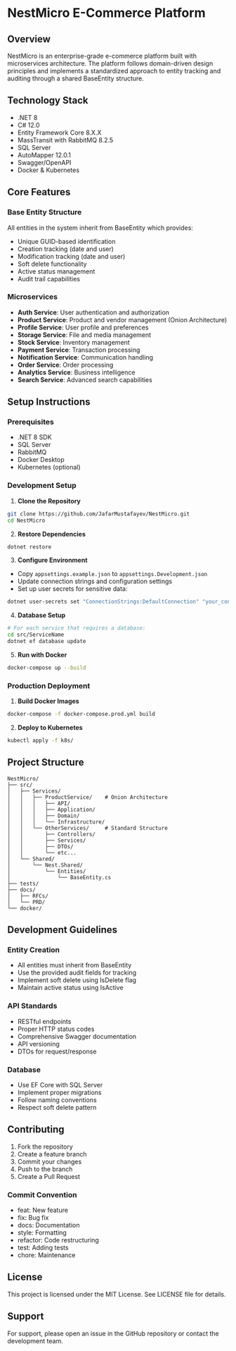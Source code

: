 # NestMicro E-Commerce Platform

## Overview
NestMicro is an enterprise-grade e-commerce platform built with microservices architecture. The platform follows domain-driven design principles and implements a standardized approach to entity tracking and auditing through a shared BaseEntity structure.

## Technology Stack
- .NET 8
- C# 12.0
- Entity Framework Core 8.X.X
- MassTransit with RabbitMQ 8.2.5
- SQL Server
- AutoMapper 12.0.1
- Swagger/OpenAPI
- Docker & Kubernetes

## Core Features

### Base Entity Structure
All entities in the system inherit from BaseEntity which provides:
- Unique GUID-based identification
- Creation tracking (date and user)
- Modification tracking (date and user)
- Soft delete functionality
- Active status management
- Audit trail capabilities

### Microservices
- **Auth Service**: User authentication and authorization
- **Product Service**: Product and vendor management (Onion Architecture)
- **Profile Service**: User profile and preferences
- **Storage Service**: File and media management
- **Stock Service**: Inventory management
- **Payment Service**: Transaction processing
- **Notification Service**: Communication handling
- **Order Service**: Order processing
- **Analytics Service**: Business intelligence
- **Search Service**: Advanced search capabilities

## Setup Instructions

### Prerequisites
- .NET 8 SDK
- SQL Server
- RabbitMQ
- Docker Desktop
- Kubernetes (optional)

### Development Setup

1. **Clone the Repository**
```bash
git clone https://github.com/JafarMustafayev/NestMicro.git
cd NestMicro
```

2. **Restore Dependencies**
```bash
dotnet restore
```

3. **Configure Environment**
- Copy `appsettings.example.json` to `appsettings.Development.json`
- Update connection strings and configuration settings
- Set up user secrets for sensitive data:
```bash
dotnet user-secrets set "ConnectionStrings:DefaultConnection" "your_connection_string"
```

4. **Database Setup**
```bash
# For each service that requires a database:
cd src/ServiceName
dotnet ef database update
```

5. **Run with Docker**
```bash
docker-compose up --build
```

### Production Deployment

1. **Build Docker Images**
```bash
docker-compose -f docker-compose.prod.yml build
```

2. **Deploy to Kubernetes**
```bash
kubectl apply -f k8s/
```

## Project Structure

```
NestMicro/
├── src/
│   ├── Services/
│   │   ├── ProductService/    # Onion Architecture
│   │   │   ├── API/
│   │   │   ├── Application/
│   │   │   ├── Domain/
│   │   │   └── Infrastructure/
│   │   └── OtherServices/     # Standard Structure
│   │       ├── Controllers/
│   │       ├── Services/
│   │       ├── DTOs/
│   │       └── etc...
│   └── Shared/
│       └── Nest.Shared/
│           └── Entities/
│               └── BaseEntity.cs
├── tests/
├── docs/
│   ├── RFCs/
│   └── PRD/
└── docker/
```

## Development Guidelines

### Entity Creation
- All entities must inherit from BaseEntity
- Use the provided audit fields for tracking
- Implement soft delete using IsDelete flag
- Maintain active status using IsActive

### API Standards
- RESTful endpoints
- Proper HTTP status codes
- Comprehensive Swagger documentation
- API versioning
- DTOs for request/response

### Database
- Use EF Core with SQL Server
- Implement proper migrations
- Follow naming conventions
- Respect soft delete pattern

## Contributing

1. Fork the repository
2. Create a feature branch
3. Commit your changes
4. Push to the branch
5. Create a Pull Request

### Commit Convention
- feat: New feature
- fix: Bug fix
- docs: Documentation
- style: Formatting
- refactor: Code restructuring
- test: Adding tests
- chore: Maintenance

## License
This project is licensed under the MIT License. See LICENSE file for details.

## Support
For support, please open an issue in the GitHub repository or contact the development team.